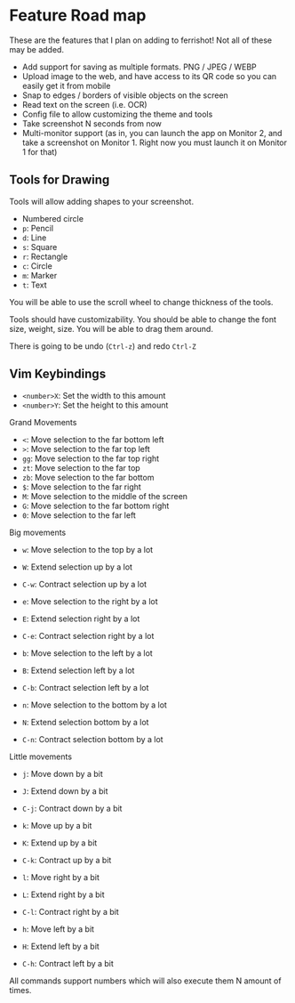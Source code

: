 # Feature Road map

These are the features that I plan on adding to ferrishot! Not all of these may be added.

- Add support for saving as multiple formats. PNG / JPEG / WEBP
- Upload image to the web, and have access to its QR code so you can easily get it from mobile
- Snap to edges / borders of visible objects on the screen
- Read text on the screen (i.e. OCR)
- Config file to allow customizing the theme and tools
- Take screenshot N seconds from now
- Multi-monitor support (as in, you can launch the app on Monitor 2, and take a screenshot on Monitor 1. Right now you must launch it on Monitor 1 for that)

## Tools for Drawing

Tools will allow adding shapes to your screenshot.

- Numbered circle
- `p`: Pencil
- `d`: Line
- `s`: Square
- `r`: Rectangle
- `c`: Circle
- `m`: Marker
- `t`: Text

You will be able to use the scroll wheel to change thickness of the tools.

Tools should have customizability. You should be able to change the font size, weight, size.
You will be able to drag them around.

There is going to be undo (`Ctrl-z`) and redo `Ctrl-Z`

## Vim Keybindings

- `<number>X`: Set the width to this amount
- `<number>Y`: Set the height to this amount

Grand Movements

- `<`: Move selection to the far bottom left
- `>`: Move selection to the far top left
- `gg`: Move selection to the far top right
- `zt`: Move selection to the far top
- `zb`: Move selection to the far bottom
- `$`: Move selection to the far right
- `M`: Move selection to the middle of the screen
- `G`: Move selection to the far bottom right
- `0`: Move selection to the far left

Big movements

- `w`: Move selection to the top by a lot
- `W`: Extend selection up by a lot
- `C-w`: Contract selection up by a lot

- `e`: Move selection to the right by a lot
- `E`: Extend selection right by a lot
- `C-e`: Contract selection right by a lot

- `b`: Move selection to the left by a lot
- `B`: Extend selection left by a lot
- `C-b`: Contract selection left by a lot

- `n`: Move selection to the bottom by a lot
- `N`: Extend selection bottom by a lot
- `C-n`: Contract selection bottom by a lot

Little movements

- `j`: Move down by a bit
- `J`: Extend down by a bit
- `C-j`: Contract down by a bit

- `k`: Move up by a bit
- `K`: Extend up by a bit
- `C-k`: Contract up by a bit

- `l`: Move right by a bit
- `L`: Extend right by a bit
- `C-l`: Contract right by a bit

- `h`: Move left by a bit
- `H`: Extend left by a bit
- `C-h`: Contract left by a bit

All commands support numbers which will also execute them N amount of times.
